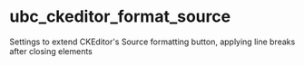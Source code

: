 # ubc_ckeditor_format_source
Settings to extend CKEditor's Source formatting button, applying line breaks after closing elements
